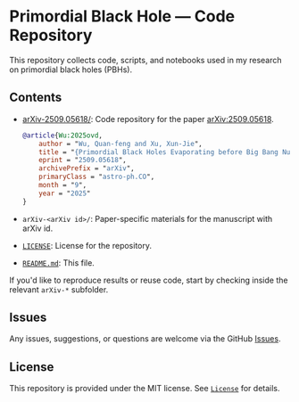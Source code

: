 # Primordial Black Hole — Code Repository

This repository collects code, scripts, and notebooks used in my research on primordial black holes (PBHs).

## Contents

- [arXiv-2509.05618/](./arXiv-2509.05618/): Code repository for the paper [arXiv:2509.05618](https://arxiv.org/abs/2509.05618).
    ```bibtex
    @article{Wu:2025ovd,
        author = "Wu, Quan-feng and Xu, Xun-Jie",
        title = "{Primordial Black Holes Evaporating before Big Bang Nucleosynthesis}",
        eprint = "2509.05618",
        archivePrefix = "arXiv",
        primaryClass = "astro-ph.CO",
        month = "9",
        year = "2025"
    }
    ```

- `arXiv-<arXiv id>/`: Paper-specific materials for the manuscript with arXiv id.
- [`LICENSE`](./LICENSE): License for the repository.
- [`README.md`](./README.md): This file.

If you'd like to reproduce results or reuse code, start by checking inside the relevant `arXiv-*` subfolder.

## Issues

Any issues, suggestions, or questions are welcome via the GitHub [Issues](https://github.com/Fenyutanchan/Primordial-Black-Hole/issues).

## License

This repository is provided under the MIT license.
See [`License`](./LICENSE) for details.
